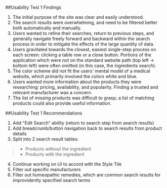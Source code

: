 ##Usability Test 1 Findings
1. The initial purpose of the site was clear and easily understood.
2. The search results were overwhelming, and need to be filtered better both automatically and manually.
3. Users wanted to refine their searches, return to previous steps, and generally navigate freely forward and backward within the search process in order to mitigate the effects of the large quantity of data.
4. Users gravitated towards the closest, easiest single-step process on each screen: clicking a table row or a close button. Portions of the application which were not on the standard website path (top left -> bottom left) were often omitted (in this case, the ingredients search).
5. The color scheme did not fit the users' mental model of a medical website, which primarily involved the colors white and blue.
6. Users wanted more information about the products they were researching: pricing, availability, and popularity. Finding a trusted and relevant manufacturer was a concern.
7. The list of missing products was difficult to grasp; a list of matching products could also provide useful information.

##Usability Test 1 Recommendations
1. Add "Edit Search" ability (return to search step from search results)
2. Add breadcrumb/button navigation back to search results from product details
3. Split into 2 search result tables:
>- Products without the ingredient
>- Products with the ingredient
4. Continue working on UI to accord with the Style Tile
5. Filter out specific manufacturers
6. Filter out homeopathic remedies, which are common search results for improvidently specified search terms
